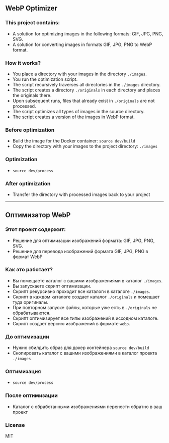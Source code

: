 ## WebP Optimizer

### This project contains:

- A solution for optimizing images in the following formats: GIF, JPG, PNG, SVG.
- A solution for converting images in formats GIF, JPG, PNG to WebP format.

### How it works?

- You place a directory with your images in the directory `./images`.
- You run the optimization script.
- The script recursively traverses all directories in the `./images` directory.
- The script creates a directory `./originals` in each directory and places the originals there.
- Upon subsequent runs, files that already exist in `./originals` are not processed.
- The script optimizes all types of images in the source directory.
- The script creates a version of the images in WebP format.

### Before optimization

- Build the image for the Docker container: `source dev/build`
- Copy the directory with your images to the project directory: `./images`

### Optimization

- `source dev/process`

### After optimization

- Transfer the directory with processed images back to your project

<hr>

## Оптимизатор WebP

### Этот проект содержит:

- Решение для оптимизации изображений формата: GIF, JPG, PNG, SVG.
- Решение для перевода изображений формата GIF, JPG, PNG в формат WebP

### Как это работает?

- Вы помещаете каталог с вашими изображениями в каталог `./images`.
- Вы запускаете скрипт оптимизации.
- Скрипт рекурсивно проходит все каталоги в каталоге `./images`.
- Скрипт в каждом каталоге создает каталог `./originals` и помещает туда оригиналы.
- При повторном запуске файлы, которые уже есть в `./originals` не обрабатываются.
- Скрипт оптимизирует все типы изображений в исходном каталоге.
- Скрипт создает версию изображений в формате `webp`.

### До оптимизации

- Нужно сбилдить образ для докер контейнера `source dev/build`
- Скопировать каталог с вашими изображениями в каталог проекта `./images`

### Оптимизация

- `source dev/process`

### После оптимизации

- Каталог с обработанными изображениями перенести обратно в ваш проект

### License

MIT
